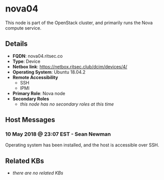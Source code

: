 # nova04

This node is part of the OpenStack cluster, and primarily runs the Nova compute
service.

## Details

- **FQDN**: nova04.ritsec.co
- **Type**: Device
- **Netbox link**: https://netbox.ritsec.club/dcim/devices/4/
- **Operating System**: Ubuntu 18.04.2
- **Remote Accessibility**
  - SSH
  - IPMI
- **Primary Role**: Nova node
- **Secondary Roles**
    - _this node has no secondary roles at this time_

## Host Messages

### 10 May 2018 @ 23:07 EST - Sean Newman

Operating system has been installed, and the host is accessible over SSH.

## Related KBs

- _there are no related KBs_